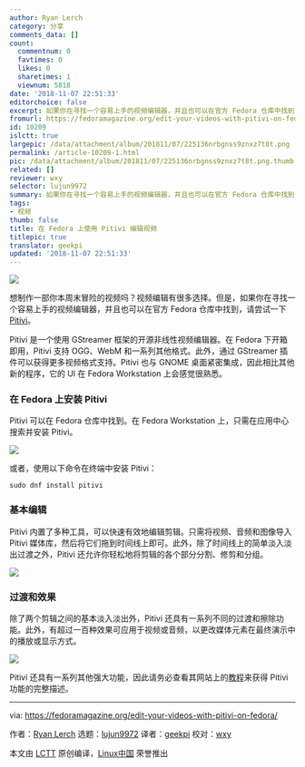 ```yaml
---
author: Ryan Lerch
category: 分享
comments_data: []
count:
  commentnum: 0
  favtimes: 0
  likes: 0
  sharetimes: 1
  viewnum: 5818
date: '2018-11-07 22:51:33'
editorchoice: false
excerpt: 如果你在寻找一个容易上手的视频编辑器，并且也可以在官方 Fedora 仓库中找到，请尝试一下 Pitivi。
fromurl: https://fedoramagazine.org/edit-your-videos-with-pitivi-on-fedora/
id: 10209
islctt: true
largepic: /data/attachment/album/201811/07/225136nrbgnss9znxz7t8t.png
permalink: /article-10209-1.html
pic: /data/attachment/album/201811/07/225136nrbgnss9znxz7t8t.png.thumb.jpg
related: []
reviewer: wxy
selector: lujun9972
summary: 如果你在寻找一个容易上手的视频编辑器，并且也可以在官方 Fedora 仓库中找到，请尝试一下 Pitivi。
tags:
- 视频
thumb: false
title: 在 Fedora 上使用 Pitivi 编辑视频
titlepic: true
translator: geekpi
updated: '2018-11-07 22:51:33'
---
```


![](/data/attachment/album/201811/07/225136nrbgnss9znxz7t8t.png)


想制作一部你本周末冒险的视频吗？视频编辑有很多选择。但是，如果你在寻找一个容易上手的视频编辑器，并且也可以在官方 Fedora 仓库中找到，请尝试一下 [Pitivi](http://www.pitivi.org/)。


Pitivi 是一个使用 GStreamer 框架的开源非线性视频编辑器。在 Fedora 下开箱即用，Pitivi 支持 OGG、WebM 和一系列其他格式。此外，通过 GStreamer 插件可以获得更多视频格式支持。Pitivi 也与 GNOME 桌面紧密集成，因此相比其他新的程序，它的 UI 在 Fedora Workstation 上会感觉很熟悉。


### 在 Fedora 上安装 Pitivi


Pitivi 可以在 Fedora 仓库中找到。在 Fedora Workstation 上，只需在应用中心搜索并安装 Pitivi。


![](/data/attachment/album/201811/07/225138ej500yyji12yagy5.png)


或者，使用以下命令在终端中安装 Pitivi：



```
sudo dnf install pitivi
```

### 基本编辑


Pitivi 内置了多种工具，可以快速有效地编辑剪辑。只需将视频、音频和图像导入 Pitivi 媒体库，然后将它们拖到时间线上即可。此外，除了时间线上的简单淡入淡出过渡之外，Pitivi 还允许你轻松地将剪辑的各个部分分割、修剪和分组。


![](/data/attachment/album/201811/07/225139fpqoneoifq4e1vo3.png)


### 过渡和效果


除了两个剪辑之间的基本淡入淡出外，Pitivi 还具有一系列不同的过渡和擦除功能。此外，有超过一百种效果可应用于视频或音频，以更改媒体元素在最终演示中的播放或显示方式。


![](/data/attachment/album/201811/07/225156bihosz9cix4j7rsr.jpg)


Pitivi 还具有一系列其他强大功能，因此请务必查看其网站上的[教程](http://www.pitivi.org/?go=tour)来获得 Pitivi 功能的完整描述。




---


via: <https://fedoramagazine.org/edit-your-videos-with-pitivi-on-fedora/>


作者：[Ryan Lerch](https://fedoramagazine.org/introducing-flatpak/) 选题：[lujun9972](https://github.com/lujun9972) 译者：[geekpi](https://github.com/geekpi) 校对：[wxy](https://github.com/wxy)


本文由 [LCTT](https://github.com/LCTT/TranslateProject) 原创编译，[Linux中国](https://linux.cn/) 荣誉推出